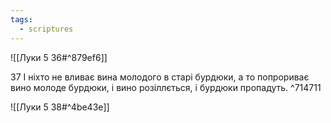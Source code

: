 ```yaml
---
tags:
  - scriptures
---
```


![[Луки 5 36#^879ef6]]

37 І ніхто не вливає вина молодого в старі бурдюки, а то попрориває вино молоде бурдюки, і вино розіллється, і бурдюки пропадуть. ^714711

![[Луки 5 38#^4be43e]]